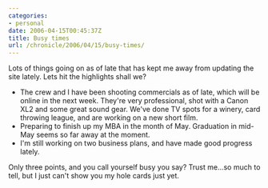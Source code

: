```yaml
--- 
categories:
- personal
date: 2006-04-15T00:45:37Z
title: Busy times
url: /chronicle/2006/04/15/busy-times/
---
```


Lots of things going on as of late that has kept me away from updating the site lately.  Lets hit the highlights shall we?

* The crew and I have been shooting commercials as of late, which will be online in the next week.  They're very professional, shot with a Canon XL2 and some great sound gear.  We've done TV spots for a winery, card throwing league, and are working on a new short film.  
* Preparing to finish up my MBA in the month of May.  Graduation in mid-May seems so far away at the moment. 
* I'm still working on two business plans, and have made good progress lately. 

Only three points, and you call yourself busy you say?  Trust me...so much to tell, but I just can't show you my hole cards just yet.
